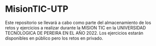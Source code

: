 # MisionTIC-UTP
Este repositorio se llevará a cabo como parte del almacenamiento de los retos y ejercicios a realizar durante la MISION TIC en la UNIVERSIDAD TECNOLOGICA DE PEREIRA EN EL AÑO 2022. Los ejercicios estarán disponibles en público pero los retos en privado.
